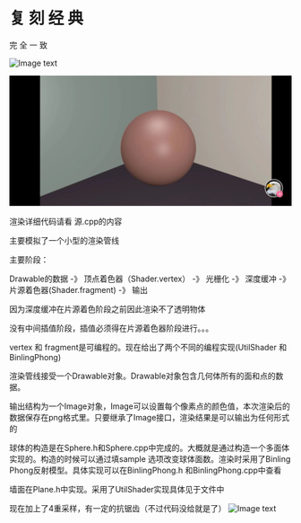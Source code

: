 # 复 刻 经 典
完  全  一  致

![Image text](https://github.com/137900114/tony-render-pipeline/blob/master/RP/RenderPics/sphere.png)

![Image text](https://github.com/137900114/tony-render-pipeline/blob/master/RP/RenderPics/1573439125310.jpeg)

渲染详细代码请看 源.cpp的内容

主要模拟了一个小型的渲染管线

主要阶段：

Drawable的数据 -》 顶点着色器（Shader.vertex） -》  光栅化 -》 深度缓冲 -》 片源着色器(Shader.fragment) -》 输出

因为深度缓冲在片源着色阶段之前因此渲染不了透明物体

没有中间插值阶段，插值必须得在片源着色器阶段进行。。。

vertex 和 fragment是可编程的。现在给出了两个不同的编程实现(UtilShader 和 BinlingPhong)

渲染管线接受一个Drawable对象。Drawable对象包含几何体所有的面和点的数据。

输出结构为一个Image对象，Image可以设置每个像素点的颜色值，本次渲染后的数据保存在png格式里。只要继承了Image接口，渲染结果是可以输出为任何形式的

球体的构造是在Sphere.h和Sphere.cpp中完成的。大概就是通过构造一个多面体实现的。构造的时候可以通过填sample 选项改变球体面数。渲染时采用了Binling Phong反射模型。具体实现可以在BinlingPhong.h 和BinlingPhong.cpp中查看

墙面在Plane.h中实现。采用了UtilShader实现具体见于文件中

现在加上了4重采样，有一定的抗锯齿（不过代码没给就是了）
![Image text](https://github.com/137900114/tony-render-pipeline/blob/master/RP/RenderPics/mass.png)
